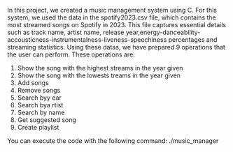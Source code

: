 In this project, we created a music management system using C. For this system, we used the data in the spotify2023.csv file, which contains the most streamed songs on Spotify in 2023. This file captures essential details such as track name, artist name, release year,energy-danceability-accousticness-instrumentalness-liveness-speechiness percentages and streaming statistics. Using these datas, we have prepared 9 operations that the user can perform. These operations are:
1. Show the song with the highest streams in the year given
2. Show the song with the lowests treams in the year given
3. Add songs
4. Remove songs
5. Search byy ear
6. Search bya rtist
7. Search by name
8. Get suggested song
9. Create playlist

You can execute the code with the following command:
./music_manager

